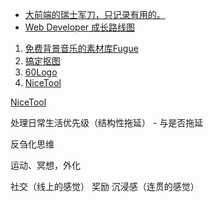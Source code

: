 
- [大前端的瑞士军刀，只记录有用的。 ](https://github.com/nieweidong/fetool)
- [Web Developer 成长路线图](https://github.com/phodal/developer)


1. [免费背景音乐的素材库Fugue](https://icons8.com/music/)
1. [搞定抠图](https://www.gaoding.com/koutu)
1. [60Logo](http://www.60logo.com/)
1. [NiceTool](http://www.nicetool.net/)

<a target="_blank" href="http://www.nicetool.net/">NiceTool</a>

处理日常生活优先级（结构性拖延） - 与是否拖延

反刍化思维

运动、冥想，外化

社交（线上的感觉）
奖励
沉浸感（连贯的感觉）
